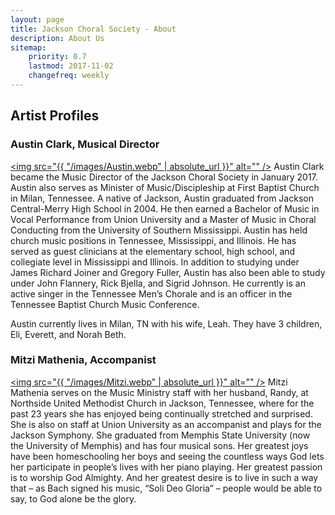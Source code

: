 ```yaml
---
layout: page
title: Jackson Choral Society - About
description: About Us
sitemap:
    priority: 0.7
    lastmod: 2017-11-02
    changefreq: weekly
---
```

## Artist Profiles

### Austin Clark, Musical Director
<a href="#" class="image left"><img src="{{ "/images/Austin.webp" | absolute_url }}" alt="" /></a>
Austin Clark became the Music Director of the Jackson Choral Society in January 2017.  Austin also serves as Minister of Music/Discipleship at First Baptist Church in Milan, Tennessee.  A native of Jackson, Austin graduated from Jackson Central-Merry High School in 2004.  He then earned a Bachelor of Music in Vocal Performance from Union University and a Master of Music in Choral Conducting from the University of Southern Mississippi.  Austin has held church music positions in Tennessee, Mississippi, and Illinois.  He has served as guest clinicians at the elementary school, high school, and collegiate level in Mississippi and Illinois.  In addition to studying under James Richard Joiner and Gregory Fuller, Austin has also been able to study under John Flannery, Rick Bjella, and Sigrid Johnson.  He currently is an active singer in the Tennessee Men’s Chorale and is an officer in the Tennessee Baptist Church Music Conference.

Austin currently lives in Milan, TN with his wife, Leah.  They have 3 children, Eli, Everett, and Norah Beth.

### Mitzi Mathenia, Accompanist
<a href="#" class="image left"><img src="{{ "/images/Mitzi.webp" | absolute_url }}" alt="" /></a>
Mitzi Mathenia serves on the Music Ministry staff with her husband, Randy, at Northside United Methodist Church in Jackson, Tennessee, where for the past 23 years she has enjoyed being continually stretched and surprised. She is also on staff at Union University as an accompanist and plays for the Jackson Symphony. She graduated from Memphis State University (now the University of Memphis) and has four musical sons. Her greatest joys have been homeschooling her boys and seeing the countless ways God lets her participate in people’s lives with her piano playing. Her greatest passion is to worship God Almighty. And her greatest desire is to live in such a way that – as Bach signed his music, “Soli Deo Gloria” – people would be able to say, to God alone be the glory.